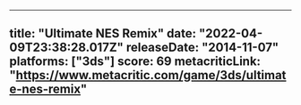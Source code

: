 
---
title: "Ultimate NES Remix"
date: "2022-04-09T23:38:28.017Z"
releaseDate: "2014-11-07"
platforms: ["3ds"]
score: 69
metacriticLink: "https://www.metacritic.com/game/3ds/ultimate-nes-remix"
---
